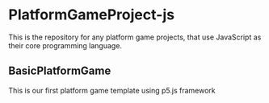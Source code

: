 # PlatformGameProject-js
This is the repository for any platform game projects, that use JavaScript as their core programming language.

## BasicPlatformGame
This is our first platform game template using p5.js framework
